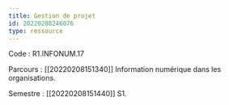 ```yaml
---
title: Gestion de projet
id: 20220208246076
type: ressource
---
```


Code : R1.INFONUM.17

Parcours : [[20220208151340]] Information numérique dans les organisations.

Semestre : [[20220208151440]] S1.